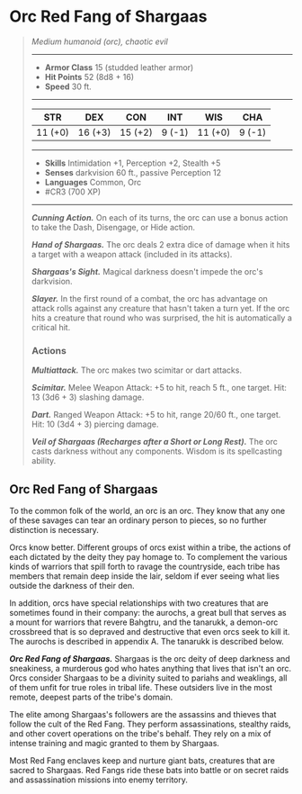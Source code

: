 # Orc Red Fang of Shargaas
>*Medium humanoid (orc), chaotic evil*
>___
>- **Armor Class** 15 (studded leather armor)
>- **Hit Points** 52 (8d8 + 16)
>- **Speed** 30 ft.
>___
>|STR|DEX|CON|INT|WIS|CHA|
>|:---:|:---:|:---:|:---:|:---:|:---:|
>|11 (+0)|16 (+3)|15 (+2)|9 (-1)|11 (+0)|9 (-1)|
>___
>- **Skills** Intimidation +1, Perception +2, Stealth +5
>- **Senses** darkvision 60 ft., passive Perception 12
>- **Languages** Common, Orc
>- #CR3 (700 XP)
>___
>***Cunning Action.*** On each of its turns, the orc can use a bonus action to take the Dash, Disengage, or Hide action.  
>
>***Hand of Shargaas.*** The orc deals 2 extra dice of damage when it hits a target with a weapon attack (included in its attacks).  
>
>***Shargaas's Sight.*** Magical darkness doesn't impede the orc's darkvision.  
>
>***Slayer.*** In the first round of a combat, the orc has advantage on attack rolls against any creature that hasn't taken a turn yet. If the orc hits a creature that round who was surprised, the hit is automatically a critical hit.  
>
>### Actions
>***Multiattack.*** The orc makes two scimitar or dart attacks.  
>
>***Scimitar.*** Melee Weapon Attack: +5 to hit, reach 5 ft., one target. Hit: 13 (3d6 + 3) slashing damage.  
>
>***Dart.*** Ranged Weapon Attack: +5 to hit, range 20/60 ft., one target. Hit: 10 (3d4 + 3) piercing damage.  
>
>***Veil of Shargaas (Recharges after a Short or Long Rest).*** The orc casts darkness without any components. Wisdom is its spellcasting ability.

## Orc Red Fang of Shargaas

To the common folk of the world, an orc is an orc. They know that any one of these savages can tear an ordinary person to pieces, so no further distinction is necessary.

Orcs know better. Different groups of orcs exist within a tribe, the actions of each dictated by the deity they pay homage to. To complement the various kinds of warriors that spill forth to ravage the countryside, each tribe has members that remain deep inside the lair, seldom if ever seeing what lies outside the darkness of their den.

In addition, orcs have special relationships with two creatures that are sometimes found in their company: the aurochs, a great bull that serves as a mount for warriors that revere Bahgtru, and the tanarukk, a demon-orc crossbreed that is so depraved and destructive that even orcs seek to kill it. The aurochs is described in appendix A. The tanarukk is described below.

***Orc Red Fang of Shargaas.*** Shargaas is the orc deity of deep darkness and sneakiness, a murderous god who hates anything that lives that isn't an orc. Orcs consider Shargaas to be a divinity suited to pariahs and weaklings, all of them unfit for true roles in tribal life. These outsiders live in the most remote, deepest parts of the tribe's domain.

The elite among Shargaas's followers are the assassins and thieves that follow the cult of the Red Fang. They perform assassinations, stealthy raids, and other covert operations on the tribe's behalf. They rely on a mix of intense training and magic granted to them by Shargaas.

Most Red Fang enclaves keep and nurture giant bats, creatures that are sacred to Shargaas. Red Fangs ride these bats into battle or on secret raids and assassination missions into enemy territory.